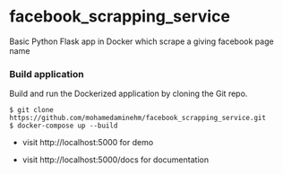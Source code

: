 # facebook_scrapping_service
Basic Python Flask app in Docker which scrape a giving facebook page name

### Build application
Build and run the Dockerized application by cloning the Git repo.
```
$ git clone https://github.com/mohamedaminehm/facebook_scrapping_service.git
$ docker-compose up --build
```

- visit http://localhost:5000 for demo


- visit http://localhost:5000/docs for documentation
